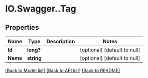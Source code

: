 # IO.Swagger..Tag
## Properties

Name | Type | Description | Notes
------------ | ------------- | ------------- | -------------
**Id** | **long?** |  | [optional] [default to null]
**Name** | **string** |  | [optional] [default to null]

[[Back to Model list]](../README.md#documentation-for-models) [[Back to API list]](../README.md#documentation-for-api-endpoints) [[Back to README]](../README.md)

